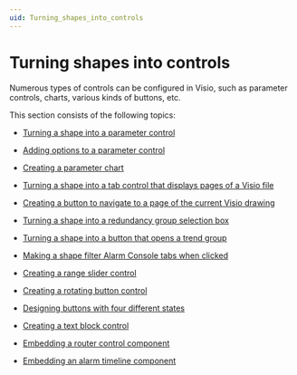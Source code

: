 ```yaml
---
uid: Turning_shapes_into_controls
---
```


# Turning shapes into controls

Numerous types of controls can be configured in Visio, such as parameter controls, charts, various kinds of buttons, etc.

This section consists of the following topics:

- [Turning a shape into a parameter control](Turning_a_shape_into_a_parameter_control.md)

- [Adding options to a parameter control](Adding_options_to_a_parameter_control.md)

- [Creating a parameter chart](Creating_a_parameter_chart.md)

- [Turning a shape into a tab control that displays pages of a Visio file](Turning_a_shape_into_a_tab_control_that_displays_pages_of_a_Visio_file.md)

- [Creating a button to navigate to a page of the current Visio drawing](Creating_a_button_to_navigate_to_a_page_of_the_current_Visio_drawing.md)

- [Turning a shape into a redundancy group selection box](Turning_a_shape_into_a_redundancy_group_selection_box.md)

- [Turning a shape into a button that opens a trend group](Turning_a_shape_into_a_button_that_opens_a_trend_group.md)

- [Making a shape filter Alarm Console tabs when clicked](Making_a_shape_filter_Alarm_Console_tabs_when_clicked.md)

- [Creating a range slider control](Creating_a_range_slider_control.md)

- [Creating a rotating button control](Creating_a_rotating_button_control.md)

- [Designing buttons with four different states](Designing_buttons_with_four_different_states.md)

- [Creating a text block control](Creating_a_text_block_control.md)

- [Embedding a router control component](Embedding_a_router_control_component.md)

- [Embedding an alarm timeline component](Embedding_an_alarm_timeline_component.md)
